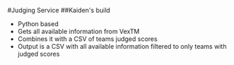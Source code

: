 #Judging Service
##Kaiden's build
- Python based
- Gets all available information from VexTM
- Combines it with a CSV of teams judged scores
- Output is a CSV with all available information filtered to only teams with judged scores